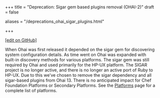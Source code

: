 +++
title = "Deprecation: Sigar gem based plugins removal (OHAI-2)"
draft = false

aliases = "/deprecations_ohai_sigar_plugins.html"


  
    
    
    
    
+++    

[\[edit on GitHub\]](https://github.com/chef/chef-web-docs/blob/master/content/deprecations_ohai_sigar_plugins.md)

<meta name="robots" content="noindex">

When Ohai was first released it depended on the sigar gem for
discovering system configuration details. As time went on Ohai was
expanded with built-in discovery methods for various platforms. The
sigar gem was still required by Ohai and used primarily for the HP-UX
platform. The SIGAR project is no longer active, and there is no longer
an active port of Ruby to HP-UX. Due to this we've chosen to remove the
sigar dependency and all sigar-based plugins from Ohai 13. There is no
anticipated impact for Chef Foundation Platforms or Secondary Platforms.
See the [Platforms](platforms.html) page for a complete list of
platforms.

